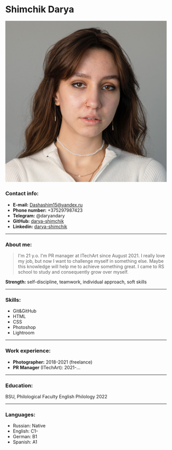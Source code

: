 # Shimchik Darya
![Portrait](Shimchik_Darya.jpg)


### Contact info:
* __E-mail:__ Dashashim15@yandex.ru
* __Phone number:__ +375297987423
* __Telegram:__ @daryandary
* __GitHub:__ [darya-shimchik](https://github.com/darya-shimchik)
* __Linkedin:__ [darya-shimchik](https://www.linkedin.com/in/darya-shimchik-4b881b224/)
*********
### About me:
>I'm 21 y.o. I'm PR manager at ITechArt since August 2021. I really love my job, but now I want to challenge myself in something else. Maybe this knowledge will help me to achieve something great. I came to RS school to study and consequently grow over myself.

__Strength:__ self-discipline, teamwork, individual approach, soft skills
*******
### Skills: 
* Git&GitHub
* HTML
* CSS
* Photoshop
* Lightroom
*******
### Work experience:
* __Photographer:__ 2018-2021 (freelance)
* __PR Manager__ (ITechArt): 2021-...
*******
### Education:
BSU, Philological Faculty
English Philology
2022
*******
### Languages:
* Russian: Native
* English: C1-
* German: B1
* Spanish: A1
